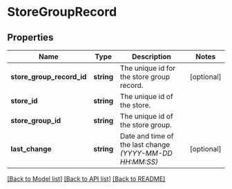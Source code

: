 # StoreGroupRecord

## Properties
Name | Type | Description | Notes
------------ | ------------- | ------------- | -------------
**store_group_record_id** | **string** | The unique id for the store group record. | [optional] 
**store_id** | **string** | The unique id of the store. | 
**store_group_id** | **string** | The unique id of the store group. | 
**last_change** | **string** | Date and time of the last change *(YYYY-MM-DD HH:MM:SS)* | [optional] 

[[Back to Model list]](../../README.md#documentation-for-models) [[Back to API list]](../../README.md#documentation-for-api-endpoints) [[Back to README]](../../README.md)

